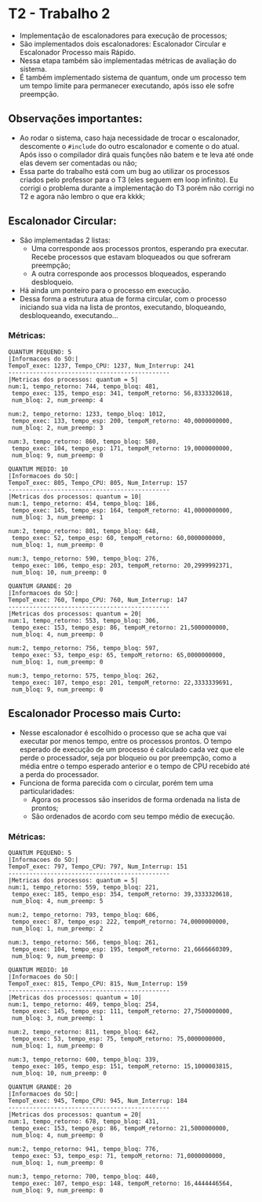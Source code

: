 #  T2 - Trabalho 2
- Implementação de escalonadores para execução de processos;
- São implementados dois escalonadores: Escalonador Circular e Escalonador Processo mais Rápido.
- Nessa etapa também são implementadas métricas de avaliação do sistema.
- É também implementado sistema de quantum, onde um processo tem um tempo limite para permanecer executando, após isso ele sofre preempção.

## Observações importantes:
- Ao rodar o sistema, caso haja necessidade de trocar o escalonador, descomente o `#include` do outro escalonador e comente o do atual. Após isso o compilador dirá quais funções não batem e te leva até onde elas devem ser comentadas ou não;
- Essa parte do trabalho está com um bug ao utilizar os processos criados pelo professor para o T3 (eles seguem em loop infinito). Eu corrigi o problema durante a implementação do T3 porém não corrigi no T2 e agora não lembro o que era kkkk;

## Escalonador Circular:
- São implementadas 2 listas:
   - Uma corresponde aos processos prontos, esperando pra executar. Recebe processos que estavam bloqueados ou que sofreram preempção;
   - A outra corresponde aos processos bloqueados, esperando desbloqueio.
- Há ainda um ponteiro para o processo em execução. 
- Dessa forma a estrutura atua de forma circular, com o processo iniciando sua vida na lista de prontos, executando, bloqueando, desbloqueando, executando...

### Métricas:
```
QUANTUM PEQUENO: 5
|Informacoes do SO:|
TempoT_exec: 1237, Tempo_CPU: 1237, Num_Interrup: 241
----------------------------------------------
|Metricas dos processos: quantum = 5|
num:1, tempo_retorno: 744, tempo_bloq: 481,
 tempo_exec: 135, tempo_esp: 341, tempoM_retorno: 56,8333320618,
 num_bloq: 2, num_preemp: 4
 
num:2, tempo_retorno: 1233, tempo_bloq: 1012,
 tempo_exec: 133, tempo_esp: 200, tempoM_retorno: 40,0000000000,
 num_bloq: 2, num_preemp: 3 

num:3, tempo_retorno: 860, tempo_bloq: 580,
 tempo_exec: 104, tempo_esp: 171, tempoM_retorno: 19,0000000000,
 num_bloq: 9, num_preemp: 0 

QUANTUM MEDIO: 10
|Informacoes do SO:|
TempoT_exec: 805, Tempo_CPU: 805, Num_Interrup: 157
----------------------------------------------
|Metricas dos processos: quantum = 10|
num:1, tempo_retorno: 454, tempo_bloq: 186,
 tempo_exec: 145, tempo_esp: 164, tempoM_retorno: 41,0000000000,
 num_bloq: 3, num_preemp: 1

num:2, tempo_retorno: 801, tempo_bloq: 648,
 tempo_exec: 52, tempo_esp: 60, tempoM_retorno: 60,0000000000,
 num_bloq: 1, num_preemp: 0 

num:3, tempo_retorno: 590, tempo_bloq: 276,
 tempo_exec: 106, tempo_esp: 203, tempoM_retorno: 20,2999992371,
 num_bloq: 10, num_preemp: 0 

QUANTUM GRANDE: 20
|Informacoes do SO:|
TempoT_exec: 760, Tempo_CPU: 760, Num_Interrup: 147
----------------------------------------------
|Metricas dos processos: quantum = 20|
num:1, tempo_retorno: 553, tempo_bloq: 306,
 tempo_exec: 153, tempo_esp: 86, tempoM_retorno: 21,5000000000,
 num_bloq: 4, num_preemp: 0 

num:2, tempo_retorno: 756, tempo_bloq: 597,
 tempo_exec: 53, tempo_esp: 65, tempoM_retorno: 65,0000000000,
 num_bloq: 1, num_preemp: 0 

num:3, tempo_retorno: 575, tempo_bloq: 262,
 tempo_exec: 107, tempo_esp: 201, tempoM_retorno: 22,3333339691,
 num_bloq: 9, num_preemp: 0 
```

## Escalonador Processo mais Curto:
- Nesse escalonador é escolhido o processo que se acha que vai executar por menos tempo, entre os processos prontos. O tempo esperado de execução de um processo é calculado cada vez que ele perde o processador, seja por bloqueio ou por preempção, como a média entre o tempo esperado anterior e o tempo de CPU recebido até a perda do processador. 
- Funciona de forma parecida com o circular, porém tem uma particularidades:
    - Agora os processos são inseridos de forma ordenada na lista de prontos;
    - São ordenados de acordo com seu tempo médio de execução.

### Métricas:
```
QUANTUM PEQUENO: 5
|Informacoes do SO:|
TempoT_exec: 797, Tempo_CPU: 797, Num_Interrup: 151
----------------------------------------------
|Metricas dos processos: quantum = 5|
num:1, tempo_retorno: 559, tempo_bloq: 221,
 tempo_exec: 185, tempo_esp: 354, tempoM_retorno: 39,3333320618,
 num_bloq: 4, num_preemp: 5

num:2, tempo_retorno: 793, tempo_bloq: 606,
 tempo_exec: 87, tempo_esp: 222, tempoM_retorno: 74,0000000000,
 num_bloq: 1, num_preemp: 2 

num:3, tempo_retorno: 566, tempo_bloq: 261,
 tempo_exec: 104, tempo_esp: 195, tempoM_retorno: 21,6666660309,
 num_bloq: 9, num_preemp: 0  

QUANTUM MEDIO: 10
|Informacoes do SO:|
TempoT_exec: 815, Tempo_CPU: 815, Num_Interrup: 159
----------------------------------------------
|Metricas dos processos: quantum = 10|
num:1, tempo_retorno: 469, tempo_bloq: 254,
 tempo_exec: 145, tempo_esp: 111, tempoM_retorno: 27,7500000000,
 num_bloq: 3, num_preemp: 1

num:2, tempo_retorno: 811, tempo_bloq: 642,
 tempo_exec: 53, tempo_esp: 75, tempoM_retorno: 75,0000000000,
 num_bloq: 1, num_preemp: 0 

num:3, tempo_retorno: 600, tempo_bloq: 339,
 tempo_exec: 105, tempo_esp: 151, tempoM_retorno: 15,1000003815,
 num_bloq: 10, num_preemp: 0  

QUANTUM GRANDE: 20
|Informacoes do SO:|
TempoT_exec: 945, Tempo_CPU: 945, Num_Interrup: 184
----------------------------------------------
|Metricas dos processos: quantum = 20|
num:1, tempo_retorno: 678, tempo_bloq: 431,
 tempo_exec: 153, tempo_esp: 86, tempoM_retorno: 21,5000000000,
 num_bloq: 4, num_preemp: 0 
 
num:2, tempo_retorno: 941, tempo_bloq: 776,
 tempo_exec: 53, tempo_esp: 71, tempoM_retorno: 71,0000000000,
 num_bloq: 1, num_preemp: 0 

num:3, tempo_retorno: 700, tempo_bloq: 440,
 tempo_exec: 107, tempo_esp: 148, tempoM_retorno: 16,4444446564,
 num_bloq: 9, num_preemp: 0 
```
